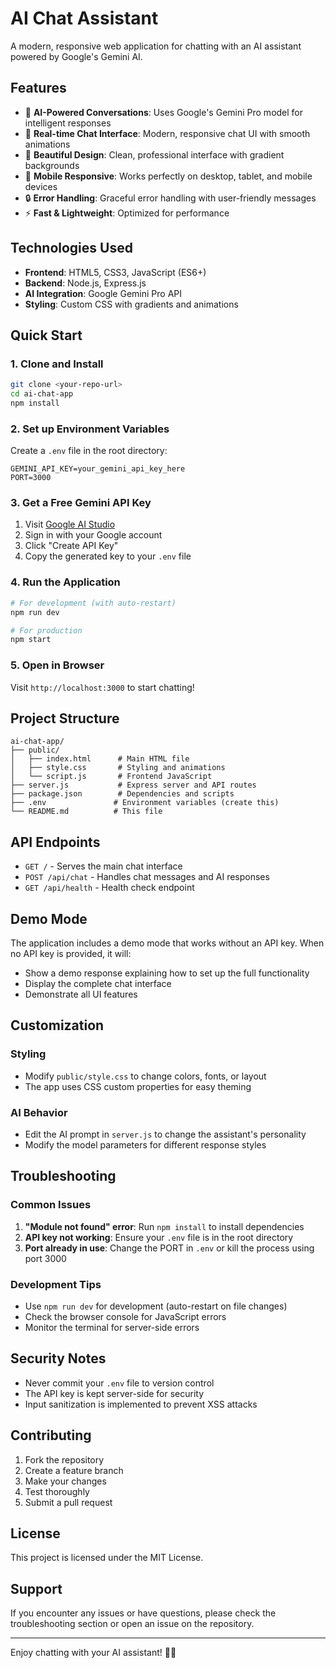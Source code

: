 # AI Chat Assistant

A modern, responsive web application for chatting with an AI assistant powered by Google's Gemini AI.

## Features

- 🤖 **AI-Powered Conversations**: Uses Google's Gemini Pro model for intelligent responses
- 💬 **Real-time Chat Interface**: Modern, responsive chat UI with smooth animations
- 🎨 **Beautiful Design**: Clean, professional interface with gradient backgrounds
- 📱 **Mobile Responsive**: Works perfectly on desktop, tablet, and mobile devices
- 🔒 **Error Handling**: Graceful error handling with user-friendly messages
- ⚡ **Fast & Lightweight**: Optimized for performance

## Technologies Used

- **Frontend**: HTML5, CSS3, JavaScript (ES6+)
- **Backend**: Node.js, Express.js
- **AI Integration**: Google Gemini Pro API
- **Styling**: Custom CSS with gradients and animations

## Quick Start

### 1. Clone and Install

```bash
git clone <your-repo-url>
cd ai-chat-app
npm install
```

### 2. Set up Environment Variables

Create a `.env` file in the root directory:

```env
GEMINI_API_KEY=your_gemini_api_key_here
PORT=3000
```

### 3. Get a Free Gemini API Key

1. Visit [Google AI Studio](https://makersuite.google.com/app/apikey)
2. Sign in with your Google account
3. Click "Create API Key"
4. Copy the generated key to your `.env` file

### 4. Run the Application

```bash
# For development (with auto-restart)
npm run dev

# For production
npm start
```

### 5. Open in Browser

Visit `http://localhost:3000` to start chatting!

## Project Structure

```
ai-chat-app/
├── public/
│   ├── index.html      # Main HTML file
│   ├── style.css       # Styling and animations
│   └── script.js       # Frontend JavaScript
├── server.js           # Express server and API routes
├── package.json        # Dependencies and scripts
├── .env               # Environment variables (create this)
└── README.md          # This file
```

## API Endpoints

- `GET /` - Serves the main chat interface
- `POST /api/chat` - Handles chat messages and AI responses
- `GET /api/health` - Health check endpoint

## Demo Mode

The application includes a demo mode that works without an API key. When no API key is provided, it will:
- Show a demo response explaining how to set up the full functionality
- Display the complete chat interface
- Demonstrate all UI features

## Customization

### Styling
- Modify `public/style.css` to change colors, fonts, or layout
- The app uses CSS custom properties for easy theming

### AI Behavior
- Edit the AI prompt in `server.js` to change the assistant's personality
- Modify the model parameters for different response styles

## Troubleshooting

### Common Issues

1. **"Module not found" error**: Run `npm install` to install dependencies
2. **API key not working**: Ensure your `.env` file is in the root directory
3. **Port already in use**: Change the PORT in `.env` or kill the process using port 3000

### Development Tips

- Use `npm run dev` for development (auto-restart on file changes)
- Check the browser console for JavaScript errors
- Monitor the terminal for server-side errors

## Security Notes

- Never commit your `.env` file to version control
- The API key is kept server-side for security
- Input sanitization is implemented to prevent XSS attacks

## Contributing

1. Fork the repository
2. Create a feature branch
3. Make your changes
4. Test thoroughly
5. Submit a pull request

## License

This project is licensed under the MIT License.

## Support

If you encounter any issues or have questions, please check the troubleshooting section or open an issue on the repository.

---

Enjoy chatting with your AI assistant! 🤖✨